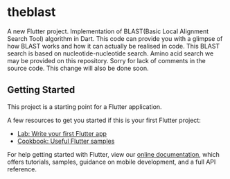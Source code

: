 # theblast

A new Flutter project.
Implementation of BLAST(Basic Local Alignment Search Tool) algorithm in Dart.
This code can provide you with a glimpse of how BLAST works and how it can actually be realised in code.
This BLAST search is based on nucleotide-nucleotide search. Amino acid search  we may be provided on this repository.
Sorry for lack of comments in the source code. This change will also be done soon.


## Getting Started

This project is a starting point for a Flutter application.

A few resources to get you started if this is your first Flutter project:

- [Lab: Write your first Flutter app](https://flutter.dev/docs/get-started/codelab)
- [Cookbook: Useful Flutter samples](https://flutter.dev/docs/cookbook)

For help getting started with Flutter, view our
[online documentation](https://flutter.dev/docs), which offers tutorials,
samples, guidance on mobile development, and a full API reference.
